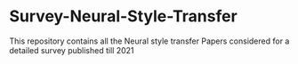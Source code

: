 # Survey-Neural-Style-Transfer
This repository contains all the Neural style transfer Papers considered for a detailed survey published till 2021
